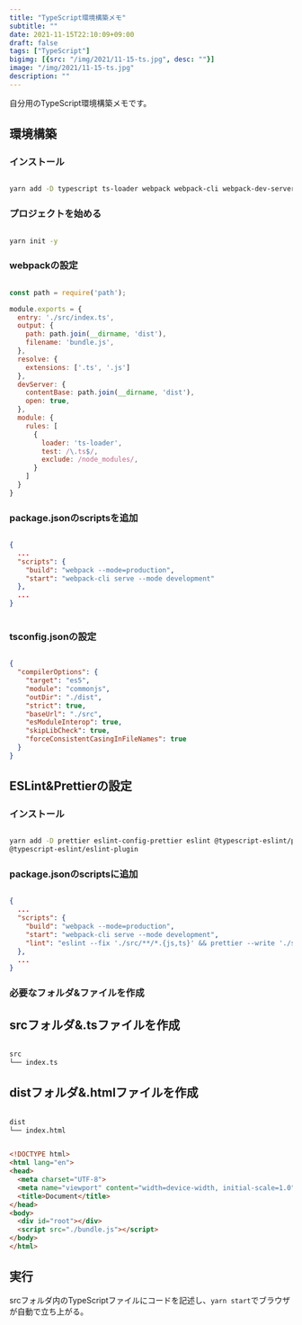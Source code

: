 ```yaml
---
title: "TypeScript環境構築メモ"
subtitle: ""
date: 2021-11-15T22:10:09+09:00
draft: false
tags: ["TypeScript"]
bigimg: [{src: "/img/2021/11-15-ts.jpg", desc: ""}]
image: "/img/2021/11-15-ts.jpg"
description: ""
---
```


自分用のTypeScript環境構築メモです。

## 環境構築

### インストール

```sh

yarn add -D typescript ts-loader webpack webpack-cli webpack-dev-server

```

### プロジェクトを始める

```sh

yarn init -y

```

### webpackの設定

```js

const path = require('path');

module.exports = {
  entry: './src/index.ts',
  output: {
    path: path.join(__dirname, 'dist'),
    filename: 'bundle.js',
  },
  resolve: {
    extensions: ['.ts', '.js']
  },
  devServer: {
    contentBase: path.join(__dirname, 'dist'),
    open: true,
  },
  module: {
    rules: [
      {
        loader: 'ts-loader',
        test: /\.ts$/,
        exclude: /node_modules/,
      }
    ]
  }
}

```

### package.jsonのscriptsを追加

```json

{
  ...
  "scripts": {
    "build": "webpack --mode=production",
    "start": "webpack-cli serve --mode development"
  },
  ...
}
  
```

### tsconfig.jsonの設定

```json

{
  "compilerOptions": {
    "target": "es5",
    "module": "commonjs",
    "outDir": "./dist",
    "strict": true,
    "baseUrl": "./src",
    "esModuleInterop": true,
    "skipLibCheck": true,
    "forceConsistentCasingInFileNames": true
  }
}

```

## ESLint&Prettierの設定

### インストール

```sh

yarn add -D prettier eslint-config-prettier eslint @typescript-eslint/parser
@typescript-eslint/eslint-plugin

```

### package.jsonのscriptsに追加

```json

{
  ...
  "scripts": {
    "build": "webpack --mode=production",
    "start": "webpack-cli serve --mode development",
    "lint": "eslint --fix './src/**/*.{js,ts}' && prettier --write './src/**/*.{js,ts}'",
  },
  ...
}

```

### 必要なフォルダ&ファイルを作成

## srcフォルダ&.tsファイルを作成

```sh

src
└── index.ts

```

## distフォルダ&.htmlファイルを作成

```sh

dist
└── index.html

```

```html

<!DOCTYPE html>
<html lang="en">
<head>
  <meta charset="UTF-8">
  <meta name="viewport" content="width=device-width, initial-scale=1.0">
  <title>Document</title>
</head>
<body>  
  <div id="root"></div>
  <script src="./bundle.js"></script>
</body>
</html>

```

## 実行

srcフォルダ内のTypeScriptファイルにコードを記述し、`yarn start`でブラウザが自動で立ち上がる。